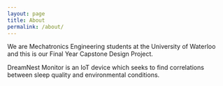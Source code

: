```yaml
---
layout: page
title: About
permalink: /about/
---
```


We are Mechatronics Engineering students at the University of Waterloo and this is our Final Year Capstone Design Project.

DreamNest Monitor is an IoT device which seeks to find correlations between sleep quality and environmental conditions.

[jekyll-organization]: https://github.com/jekyll
